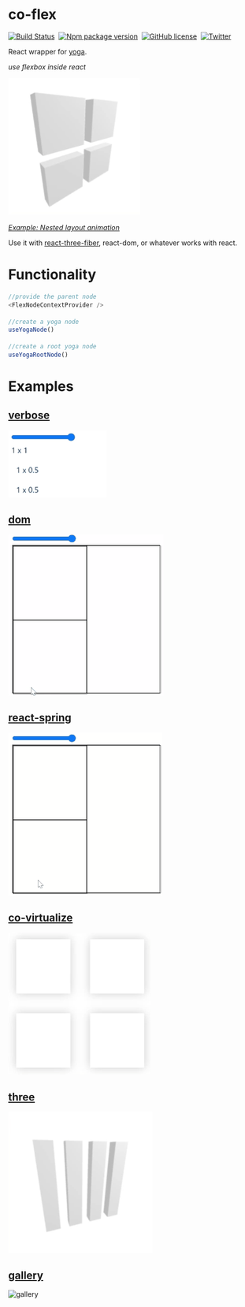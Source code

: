 # co-flex

[![Build Status](https://img.shields.io/github/workflow/status/cocoss-org/co-flex/Depolyment)](https://github.com/cocoss-org/co-flex/actions)&nbsp;
[![Npm package version](https://badgen.net/npm/v/co-flex)](https://npmjs.com/package/co-flex)&nbsp;
[![GitHub license](https://img.shields.io/github/license/cocoss-org/co-flex.svg)](https://github.com/cocoss-org/co-flex/blob/master/LICENSE)&nbsp;
[![Twitter](https://badgen.net/badge/icon/twitter?icon=twitter&label)](https://twitter.com/BelaBohlender)

React wrapper for [yoga](https://github.com/facebook/yoga).

_use flexbox inside react_

![nested](images/nested.gif)

[_Example: Nested layout animation_](https://cocoss-org.github.io/co-flex/three-spring-virtualized)

Use it with [react-three-fiber](https://github.com/pmndrs/react-three-fiber), react-dom, or whatever works with react.

# Functionality

```typescript
//provide the parent node
<FlexNodeContextProvider />

//create a yoga node
useYogaNode()

//create a root yoga node
useYogaRootNode()
```

# Examples

## [verbose](https://cocoss-org.github.io/co-flex/verbose)

![verbose](images/verbose.gif)

## [dom](https://cocoss-org.github.io/co-flex/dom)

![dom](images/dom.gif)

## [react-spring](https://cocoss-org.github.io/co-flex/dom-spring)

![spring](images/spring.gif)

## [co-virtualize](https://cocoss-org.github.io/co-flex/dom-spring-virtualized)

![virtualized](images/virtualized.gif)

## [three](https://cocoss-org.github.io/co-flex/three-spring-virtualized)

![three](images/three.gif)

## [gallery](https://cocoss-org.github.io/co-flex/gallery)

![gallery](images/gallery.gif)
